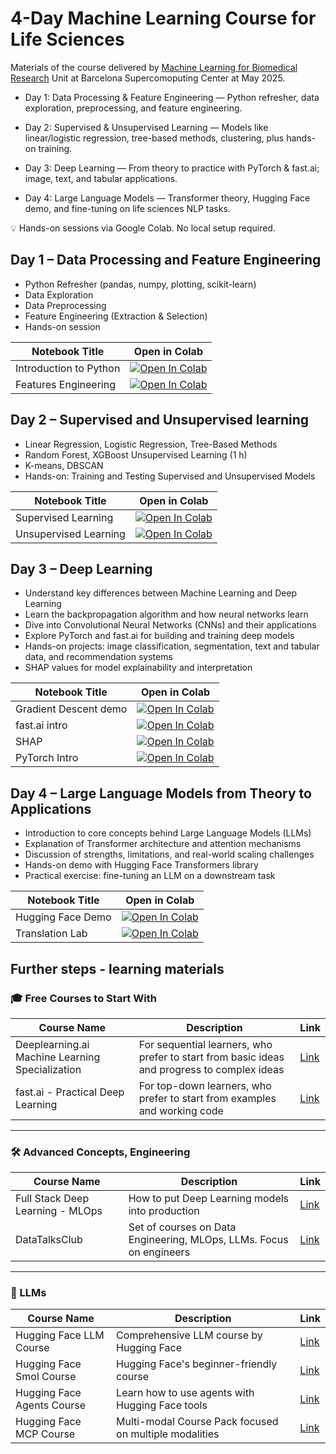 # 4-Day Machine Learning Course for Life Sciences
Materials of the course delivered by [Machine Learning for Biomedical Research](https://www.bsc.es/discover-bsc/organisation/research-departments/machine-learning-biomedical-research) Unit at Barcelona Supercomoputing Center at May 2025.

- Day 1: Data Processing & Feature Engineering — Python refresher, data exploration, preprocessing, and feature engineering.

- Day 2: Supervised & Unsupervised Learning — Models like linear/logistic regression, tree-based methods, clustering, plus hands-on training.

- Day 3: Deep Learning — From theory to practice with PyTorch & fast.ai; image, text, and tabular applications.

- Day 4: Large Language Models — Transformer theory, Hugging Face demo, and fine-tuning on life sciences NLP tasks.

💡 Hands-on sessions via Google Colab. No local setup required.

## Day 1 – Data Processing and Feature Engineering

- Python Refresher (pandas, numpy, plotting, scikit-learn) 
- Data Exploration 
- Data Preprocessing 
- Feature Engineering (Extraction & Selection)
- Hands-on session 

| Notebook Title          | Open in Colab |
|-------------------------|---------------|
| Introduction to Python  | [![Open In Colab](https://colab.research.google.com/assets/colab-badge.svg)](https://colab.research.google.com/github/bsc-life/ml4br-ml-course/blob/main/nbs/day_1/Introduction%20to%20Machine%20Learning%20for%20Life%20Sciences%20-%20Day%201%3A%20Data%20Processing%20and%20Feature%20Engineering%20.ipynb) |
| Features Engineering    | [![Open In Colab](https://colab.research.google.com/assets/colab-badge.svg)](https://colab.research.google.com/github/bsc-life/ml4br-ml-course/blob/main/nbs/day_1/Day_1_Feature_Engineering.ipynb) |


## Day 2 – Supervised and Unsupervised learning

- Linear Regression, Logistic Regression, Tree-Based Methods
- Random Forest, XGBoost
Unsupervised Learning (1 h)
- K-means, DBSCAN
- Hands-on: Training and Testing Supervised and Unsupervised Models

| Notebook Title         | Open in Colab |
|------------------------|---------------|
| Supervised Learning    | [![Open In Colab](https://colab.research.google.com/assets/colab-badge.svg)](https://colab.research.google.com/github/bsc-life/ml4br-ml-course/blob/main/nbs/day_2/DAY2_Supervised.ipynb) |
| Unsupervised Learning  | [![Open In Colab](https://colab.research.google.com/assets/colab-badge.svg)](https://colab.research.google.com/drive/11yUMJz-nPWy3gWtsdBtvzLtKHzcX2n4y#scrollTo=hAbQcH9GFbNJ) |

## Day 3 – Deep Learning

- Understand key differences between Machine Learning and Deep Learning
- Learn the backpropagation algorithm and how neural networks learn
- Dive into Convolutional Neural Networks (CNNs) and their applications
- Explore PyTorch and fast.ai for building and training deep models
- Hands-on projects: image classification, segmentation, text and tabular data, and recommendation systems
- SHAP values for model explainability and interpretation

| Notebook Title         | Open in Colab |
|------------------------|---------------|
| Gradient Descent demo  | [![Open In Colab](https://colab.research.google.com/assets/colab-badge.svg)](https://colab.research.google.com/github/bsc-life/ml4br-ml-course/blob/main/nbs/day_3/01_gradient_descent_demo.ipynb) |
| fast.ai intro          | [![Open In Colab](https://colab.research.google.com/assets/colab-badge.svg)](https://colab.research.google.com/github/bsc-life/ml4br-ml-course/blob/main/nbs/day_3/02_fastai_intro.ipynb) |
| SHAP                   | [![Open In Colab](https://colab.research.google.com/assets/colab-badge.svg)](https://colab.research.google.com/github/bsc-life/ml4br-ml-course/blob/main/nbs/day_3/03_shap_explainabilty.ipynb) |
| PyTorch Intro  | [![Open In Colab](https://colab.research.google.com/assets/colab-badge.svg)](https://colab.research.google.com/github/bsc-life/ml4br-ml-course/blob/main/nbs/day_3/04_PyTorch.ipynb) |


## Day 4 – Large Language Models from Theory to Applications

- Introduction to core concepts behind Large Language Models (LLMs)
- Explanation of Transformer architecture and attention mechanisms
- Discussion of strengths, limitations, and real-world scaling challenges
- Hands-on demo with Hugging Face Transformers library
- Practical exercise: fine-tuning an LLM on a downstream task

| Notebook Title         | Open in Colab |
|------------------------|---------------|
| Hugging Face Demo    | [![Open In Colab](https://colab.research.google.com/assets/colab-badge.svg)](https://colab.research.google.com/github/bsc-life/ml4br-ml-course/blob/main/nbs/day_4/Intro_to_the_Transformers_Library.ipynb)|
| Translation Lab    | [![Open In Colab](https://colab.research.google.com/assets/colab-badge.svg)](https://colab.research.google.com/github/bsc-life/ml4br-ml-course/blob/main/nbs/day_4/Translation_Lab.ipynb)|


## Further steps - learning materials
### 🎓 Free Courses to Start With

| Course Name | Description | Link |
|-------------|-------------|------|
| Deeplearning.ai Machine Learning Specialization | For sequential learners, who prefer to start from basic ideas and progress to complex ideas | [Link](https://www.deeplearning.ai/courses/machine-learning-specialization/) |
| fast.ai - Practical Deep Learning | For top-down learners, who prefer to start from examples and working code | [Link](https://course.fast.ai) |

---

### 🛠️ Advanced Concepts, Engineering

| Course Name | Description | Link |
|-------------|-------------|------|
| Full Stack Deep Learning - MLOps | How to put Deep Learning models into production | [Link](https://fullstackdeeplearning.com/course/2022/) |
| DataTalksClub | Set of courses on Data Engineering, MLOps, LLMs. Focus on engineers | [Link](https://github.com/DataTalksClub) |

---

### 🤖 LLMs

| Course Name | Description | Link |
|-------------|-------------|------|
| Hugging Face LLM Course | Comprehensive LLM course by Hugging Face | [Link](https://huggingface.co/learn/llm-course/en/chapter1/1) |
| Hugging Face Smol Course | Hugging Face's beginner-friendly course | [Link](https://github.com/huggingface/smol-course) |
| Hugging Face Agents Course | Learn how to use agents with Hugging Face tools | [Link](https://huggingface.co/learn/agents-course/en/unit0/introduction) |
| Hugging Face MCP Course | Multi-modal Course Pack focused on multiple modalities | [Link](https://huggingface.co/learn/mcp-course/unit0/introduction) |
